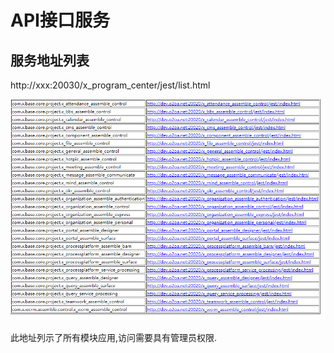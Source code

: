# API接口服务

## 服务地址列表

http://xxx:20030/x\_program\_center/jest/list.html

![](../.gitbook/assets/image%20%2850%29.png)

此地址列示了所有模块应用,访问需要具有管理员权限.

